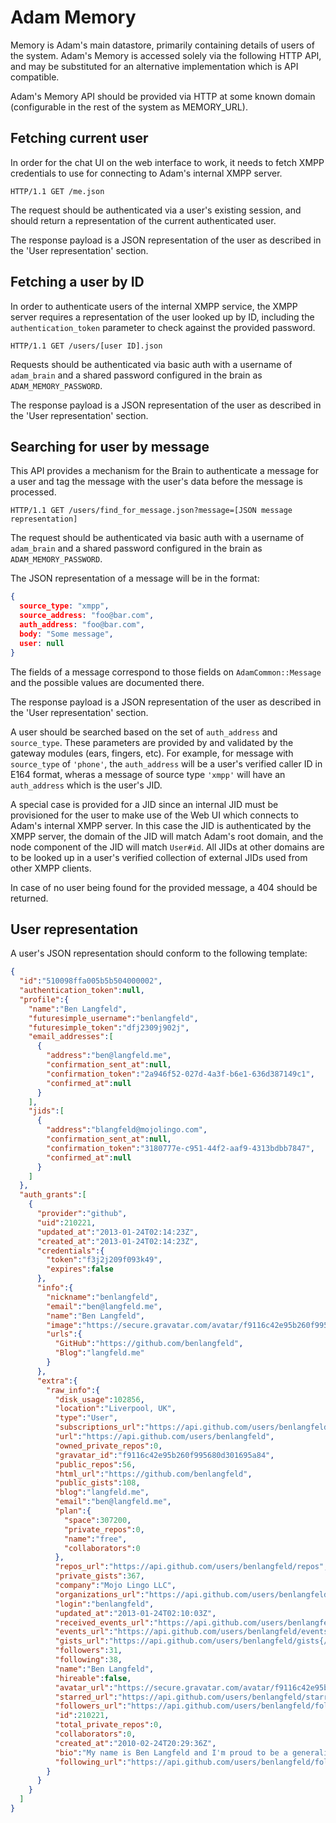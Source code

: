 # Adam Memory

Memory is Adam's main datastore, primarily containing details of users of the system. Adam's Memory is accessed solely via the following HTTP API, and may be substituted for an alternative implementation which is API compatible.

Adam's Memory API should be provided via HTTP at some known domain (configurable in the rest of the system as MEMORY_URL).

## Fetching current user

In order for the chat UI on the web interface to work, it needs to fetch XMPP credentials to use for connecting to Adam's internal XMPP server.

`HTTP/1.1 GET /me.json`

The request should be authenticated via a user's existing session, and should return a representation of the current authenticated user.

The response payload is a JSON representation of the user as described in the 'User representation' section.

## Fetching a user by ID

In order to authenticate users of the internal XMPP service, the XMPP server requires a representation of the user looked up by ID, including the `authentication_token` parameter to check against the provided password.

`HTTP/1.1 GET /users/[user ID].json`

Requests should be authenticated via basic auth with a username of `adam_brain` and a shared password configured in the brain as `ADAM_MEMORY_PASSWORD`.

The response payload is a JSON representation of the user as described in the 'User representation' section.

## Searching for user by message

This API provides a mechanism for the Brain to authenticate a message for a user and tag the message with the user's data before the message is processed.

`HTTP/1.1 GET /users/find_for_message.json?message=[JSON message representation]`

The request should be authenticated via basic auth with a username of `adam_brain` and a shared password configured in the brain as `ADAM_MEMORY_PASSWORD`.

The JSON representation of a message will be in the format:

```json
{
  source_type: "xmpp",
  source_address: "foo@bar.com",
  auth_address: "foo@bar.com",
  body: "Some message",
  user: null
}
```

The fields of a message correspond to those fields on `AdamCommon::Message` and the possible values are documented there.

The response payload is a JSON representation of the user as described in the 'User representation' section.

A user should be searched based on the set of `auth_address` and `source_type`. These parameters are provided by and validated by the gateway modules (ears, fingers, etc). For example, for message with `source_type` of `'phone'`, the `auth_address` will be a user's verified caller ID in E164 format, wheras a message of source type `'xmpp'` will have an `auth_address` which is the user's JID.

A special case is provided for a JID since an internal JID must be provisioned for the user to make use of the Web UI which connects to Adam's internal XMPP server. In this case the JID is authenticated by the XMPP server, the domain of the JID will match Adam's root domain, and the node component of the JID will match `User#id`. All JIDs at other domains are to be looked up in a user's verified collection of external JIDs used from other XMPP clients.

In case of no user being found for the provided message, a 404 should be returned.

## User representation

A user's JSON representation should conform to the following template:

```json
{
  "id":"510098ffa005b5b504000002",
  "authentication_token":null,
  "profile":{
    "name":"Ben Langfeld",
    "futuresimple_username":"benlangfeld",
    "futuresimple_token":"dfj2309j902j",
    "email_addresses":[
      {
        "address":"ben@langfeld.me",
        "confirmation_sent_at":null,
        "confirmation_token":"2a946f52-027d-4a3f-b6e1-636d387149c1",
        "confirmed_at":null
      }
    ],
    "jids":[
      {
        "address":"blangfeld@mojolingo.com",
        "confirmation_sent_at":null,
        "confirmation_token":"3180777e-c951-44f2-aaf9-4313bdbb7847",
        "confirmed_at":null
      }
    ]
  },
  "auth_grants":[
    {
      "provider":"github",
      "uid":210221,
      "updated_at":"2013-01-24T02:14:23Z",
      "created_at":"2013-01-24T02:14:23Z",
      "credentials":{
        "token":"f3j2j209f093k49",
        "expires":false
      },
      "info":{
        "nickname":"benlangfeld",
        "email":"ben@langfeld.me",
        "name":"Ben Langfeld",
        "image":"https://secure.gravatar.com/avatar/f9116c42e95b260f995680d301695a84?d=https://a248.e.akamai.net/assets.github.com%2Fimages%2Fgravatars%2Fgravatar-user-420.png",
        "urls":{
          "GitHub":"https://github.com/benlangfeld",
          "Blog":"langfeld.me"
        }
      },
      "extra":{
        "raw_info":{
          "disk_usage":102856,
          "location":"Liverpool, UK",
          "type":"User",
          "subscriptions_url":"https://api.github.com/users/benlangfeld/subscriptions",
          "url":"https://api.github.com/users/benlangfeld",
          "owned_private_repos":0,
          "gravatar_id":"f9116c42e95b260f995680d301695a84",
          "public_repos":56,
          "html_url":"https://github.com/benlangfeld",
          "public_gists":108,
          "blog":"langfeld.me",
          "email":"ben@langfeld.me",
          "plan":{
            "space":307200,
            "private_repos":0,
            "name":"free",
            "collaborators":0
          },
          "repos_url":"https://api.github.com/users/benlangfeld/repos",
          "private_gists":367,
          "company":"Mojo Lingo LLC",
          "organizations_url":"https://api.github.com/users/benlangfeld/orgs",
          "login":"benlangfeld",
          "updated_at":"2013-01-24T02:10:03Z",
          "received_events_url":"https://api.github.com/users/benlangfeld/received_events",
          "events_url":"https://api.github.com/users/benlangfeld/events{/privacy}",
          "gists_url":"https://api.github.com/users/benlangfeld/gists{/gist_id}",
          "followers":31,
          "following":38,
          "name":"Ben Langfeld",
          "hireable":false,
          "avatar_url":"https://secure.gravatar.com/avatar/f9116c42e95b260f995680d301695a84?d=https://a248.e.akamai.net/assets.github.com%2Fimages%2Fgravatars%2Fgravatar-user-420.png",
          "starred_url":"https://api.github.com/users/benlangfeld/starred{/owner}{/repo}",
          "followers_url":"https://api.github.com/users/benlangfeld/followers",
          "id":210221,
          "total_private_repos":0,
          "collaborators":0,
          "created_at":"2010-02-24T20:29:36Z",
          "bio":"My name is Ben Langfeld and I'm proud to be a generalist. I don't know everything about anything, but I do know a bit about a lot. You'll find some of it here. Enjoy.",
          "following_url":"https://api.github.com/users/benlangfeld/following"
        }
      }
    }
  ]
}
```
